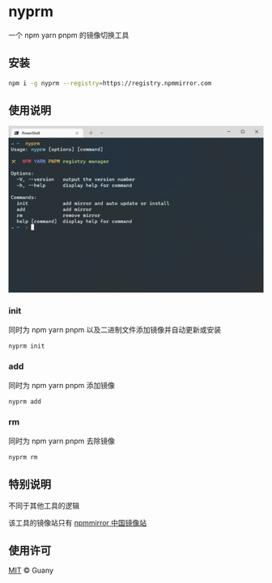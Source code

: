 # nyprm

一个 npm yarn pnpm 的镜像切换工具

## 安装

```bash
npm i -g nyprm --registry=https://registry.npmmirror.com
```

## 使用说明

![nyprm](nyprm.png)

### init

同时为 npm yarn pnpm 以及二进制文件添加镜像并自动更新或安装

```bash
nyprm init
```

### add

同时为 npm yarn pnpm 添加镜像

```bash
nyprm add
```

### rm

同时为 npm yarn pnpm 去除镜像

```bash
nyprm rm
```

## 特别说明

不同于其他工具的逻辑

该工具的镜像站只有 [npmmirror 中国镜像站](https://npmmirror.com/)

## 使用许可

[MIT](LICENSE) © Guany
